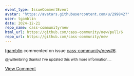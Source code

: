 ```yaml
---
event_type: IssueCommentEvent
avatar: "https://avatars.githubusercontent.com/u/299842?"
user: tgamblin
date: 2024-12-21
repo_name: cass-community/new
html_url: https://github.com/cass-community/new/pull/6
repo_url: https://github.com/cass-community/new
---
```


<a href='https://github.com/tgamblin' target='_blank'>tgamblin</a> commented on issue <a href='https://github.com/cass-community/new/pull/6' target='_blank'>cass-community/new#6</a>.

<small>@jwillenbring thanks!  I've updated this with more information....</small>

<a href='https://github.com/cass-community/new/pull/6' target='_blank'>View Comment</a>